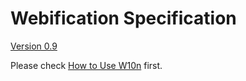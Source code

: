 # Webification Specification

[Version 0.9](w10n-v0.9-20131221.txt)

Please check [How to Use W10n](./usage.md) first.
